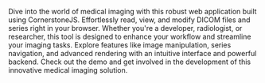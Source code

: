 Dive into the world of medical imaging with this robust web application built using CornerstoneJS. Effortlessly read, view, and modify DICOM files and series right in your browser. Whether you're a developer, radiologist, or researcher, this tool is designed to enhance your workflow and streamline your imaging tasks. Explore features like image manipulation, series navigation, and advanced rendering with an intuitive interface and powerful backend. Check out the demo and get involved in the development of this innovative medical imaging solution.
